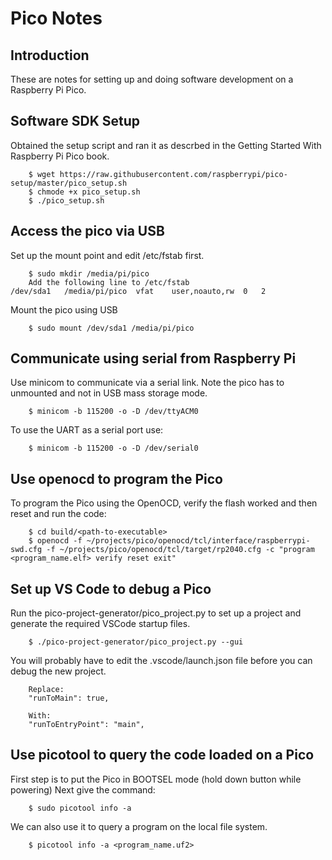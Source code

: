 Pico Notes
==========

## Introduction
These are notes for setting up and doing software development on a Raspberry Pi Pico.

## Software SDK Setup
Obtained the setup script and ran it as descrbed in the Getting Started With Raspberry Pi Pico book.
~~~
    $ wget https://raw.githubusercontent.com/raspberrypi/pico-setup/master/pico_setup.sh
    $ chmode +x pico_setup.sh
    $ ./pico_setup.sh
~~~

## Access the pico via USB
Set up the mount point and edit /etc/fstab first.
~~~
    $ sudo mkdir /media/pi/pico
    Add the following line to /etc/fstab
/dev/sda1	/media/pi/pico	vfat	user,noauto,rw	0	2
~~~

Mount the pico using USB
~~~
    $ sudo mount /dev/sda1 /media/pi/pico
~~~

## Communicate using serial from Raspberry Pi
Use minicom to communicate via a serial link. Note the pico has to unmounted and not in USB mass storage mode.
~~~
    $ minicom -b 115200 -o -D /dev/ttyACM0
~~~

To use the UART as a serial port use:
~~~
    $ minicom -b 115200 -o -D /dev/serial0
~~~

## Use openocd to program the Pico
To program the Pico using the OpenOCD, verify the flash worked and then reset and run the code: 
~~~
    $ cd build/<path-to-executable>
    $ openocd -f ~/projects/pico/openocd/tcl/interface/raspberrypi-swd.cfg -f ~/projects/pico/openocd/tcl/target/rp2040.cfg -c "program <program_name.elf> verify reset exit"
~~~

## Set up VS Code to debug a Pico
Run the pico-project-generator/pico_project.py to set up a project and generate the required VSCode startup files.
~~~
    $ ./pico-project-generator/pico_project.py --gui
~~~

You will probably have to edit the .vscode/launch.json file before you can debug the new project.
~~~
    Replace:
    "runToMain": true,
    
    With:
    "runToEntryPoint": "main",
~~~

## Use picotool to query the code loaded on a Pico
First step is to put the Pico in BOOTSEL mode (hold down button while powering)
Next give the command:
~~~
    $ sudo picotool info -a
~~~

We can also use it to query a program on the local file system.
~~~
    $ picotool info -a <program_name.uf2>
~~~
